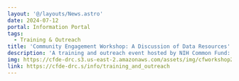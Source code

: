 ```yaml
---
layout: '@/layouts/News.astro'
date: 2024-07-12
portal: Information Portal
tags:
  - Training & Outreach
title: 'Community Engagement Workshop: A Discussion of Data Resources'
description: 'A training and outreach event hosted by NIH Common Fund: Community Engagement Workshop: A Discussion of Data Resources (7/24/2024 - 7/25/2024) was added to the Training and Outreach page.'
img: https://cfde-drc.s3.us-east-2.amazonaws.com/assets/img/cfworkshop2024.jpg
link: https://cfde-drc.s/info/training_and_outreach
---
```

